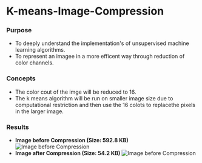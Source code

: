 # K-means-Image-Compression
### Purpose
* To deeply understand the implementation's of unsupervised machine learning algorithms. 
* To represent an imagee in a more efficent way through reduction of color channels.
### Concepts
* The color cout of the imge will be reduced to 16. 
* The k means algorithm will be run on smaller image size  due to computational restriction and then use the 16 colots to replacethe pixels in the larger image.  
### Results
  * **Image before Compression (Size: 592.8 KB)**
  ![Image before Compression](https://github.com/robrons96/K-means-Image-Compression/blob/master/eiffel-tower-paris-large-jpg.jpg)
  * **Image after Compression (Size: 54.2 KB)**
  ![Image before Compression](https://github.com/robrons96/K-means-Image-Compression/blob/master/eiffel_kmeans.jpg)
